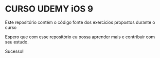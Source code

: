 # CURSO UDEMY iOS 9

Este repositório contém o código fonte dos exercicios propostos durante o curso

Espero que com esse repositório eu possa aprender mais e contribuir com seu estudo.

Sucesso!
